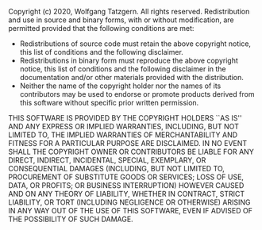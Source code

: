Copyright (c) 2020, Wolfgang Tatzgern. All rights reserved.
Redistribution and use in source and binary forms, with or without modification, are permitted provided that the following conditions 
are met:
  * Redistributions of source code must retain the above copyright notice, this list of conditions and the following disclaimer.
  * Redistributions in binary form must reproduce the above copyright notice, this list of conditions and the following disclaimer in 
    the documentation and/or other materials provided with the distribution.
  * Neither the name of the copyright holder nor the names of its contributors may be used to endorse or promote products derived from 
    this software without specific prior written permission.

THIS SOFTWARE IS PROVIDED BY THE COPYRIGHT HOLDERS ``AS IS'' AND ANY EXPRESS OR IMPLIED WARRANTIES, INCLUDING, BUT NOT LIMITED TO, 
THE IMPLIED WARRANTIES OF MERCHANTABILITY AND FITNESS FOR A PARTICULAR PURPOSE ARE DISCLAIMED. 
IN NO EVENT SHALL THE COPYRIGHT OWNER OR CONTRIBUTORS BE LIABLE FOR ANY DIRECT, INDIRECT, INCIDENTAL, SPECIAL, EXEMPLARY, 
OR CONSEQUENTIAL DAMAGES (INCLUDING, BUT NOT LIMITED TO, PROCUREMENT OF SUBSTITUTE GOODS OR SERVICES; LOSS OF USE, DATA, OR PROFITS; 
OR BUSINESS INTERRUPTION) HOWEVER CAUSED AND ON ANY THEORY OF LIABILITY, WHETHER IN CONTRACT, STRICT LIABILITY, 
OR TORT (INCLUDING NEGLIGENCE OR OTHERWISE) ARISING IN ANY WAY OUT OF THE USE OF THIS SOFTWARE, 
EVEN IF ADVISED OF THE POSSIBILITY OF SUCH DAMAGE.
